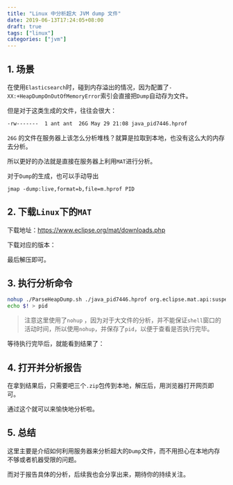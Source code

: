 ```yaml
---
title: "Linux 中分析超大 JVM dump 文件"
date: 2019-06-13T17:24:05+08:00
draft: true
tags: ["linux"]
categories: ["jvm"]
---
```


## 1. 场景

在使用``Elasticsearch``时，碰到内存溢出的情况，因为配置了``-XX:+HeapDumpOnOutOfMemoryError``索引会直接把``Dump``自动存为文件。

但是对于这类生成的文件，往往会很大：

```bash
-rw-------  1 ant ant  26G May 29 21:08 java_pid7446.hprof
```

``26G`` 的文件在服务器上该怎么分析堆栈？就算是拉取到本地，也没有这么大的内存去分析。

所以更好的办法就是直接在服务器上利用``MAT``进行分析。

对于``Dump``的生成，也可以手动导出

```bas
jmap -dump:live,format=b,file=m.hprof PID
```

## 2. 下载``Linux``下的``MAT``

下载地址：<https://www.eclipse.org/mat/downloads.php> 

下载对应的版本：



最后解压即可。

## 3. 执行分析命令

```bash
nohup ./ParseHeapDump.sh ./java_pid7446.hprof org.eclipse.mat.api:suspects org.eclipse.mat.api:overview org.eclipse.mat.api:top_components &
echo $! > pid
```

> 注意这里使用了``nohup`` ，因为对于大文件的分析，并不能保证``shell``窗口的活动时间，所以使用``nohup``，并保存了``pid``，以便于查看是否执行完毕。

等待执行完毕后，就能看到结果了：



## 4. 打开并分析报告

在拿到结果后，只需要吧三个``.zip``包传到本地，解压后，用浏览器打开网页即可。


通过这个就可以来愉快地分析啦。

## 5. 总结

这里主要是介绍如何利用服务器来分析超大的``Dump``文件，而不用担心在本地内存不够或者机器受限的问题。

而对于报告具体的分析，后续我也会分享出来，期待你的持续关注。